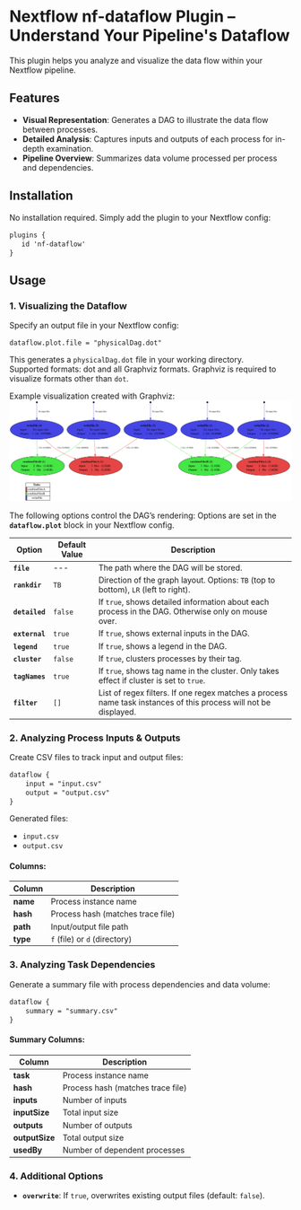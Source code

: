 # Nextflow nf-dataflow Plugin – Understand Your Pipeline's Dataflow

This plugin helps you analyze and visualize the data flow within your Nextflow pipeline.

## Features
- **Visual Representation**: Generates a DAG to illustrate the data flow between processes.
- **Detailed Analysis**: Captures inputs and outputs of each process for in-depth examination.
- **Pipeline Overview**: Summarizes data volume processed per process and dependencies.

## Installation
No installation required. Simply add the plugin to your Nextflow config:

```nextflow
plugins {
   id 'nf-dataflow'
}
```

## Usage

### 1. Visualizing the Dataflow
Specify an output file in your Nextflow config:

```nextflow
dataflow.plot.file = "physicalDag.dot"
```

This generates a `physicalDag.dot` file in your working directory.  
Supported formats: dot and all Graphviz formats.
Graphviz is required to visualize formats other than `dot`.

Example visualization created with Graphviz:  
![Dataflow](ExampleDag.svg)

The following options control the DAG’s rendering:
Options are set in the **`dataflow.plot`** block in your Nextflow config.


| Option         | Default Value | Description                                                                                                      |
|----------------|---------------|------------------------------------------------------------------------------------------------------------------|
| **`file`**     | ---           | The path where the DAG will be stored.                                                                           |
| **`rankdir`**  | `TB`          | Direction of the graph layout. Options: `TB` (top to bottom), `LR` (left to right).                              |
| **`detailed`** | `false`       | If `true`, shows detailed information about each process in the DAG. Otherwise only on mouse over.               |
| **`external`** | `true`        | If `true`, shows external inputs in the DAG.                                                                     |
| **`legend`**   | `true`        | If `true`, shows a legend in the DAG.                                                                            |
| **`cluster`**  | `false`       | If `true`, clusters processes by their tag.                                                                      |
| **`tagNames`** | `true`        | If `true`, shows tag name in the cluster. Only takes effect if cluster is set to `true`.                         |
| **`filter`**   | `[]`          | List of regex filters. If one regex matches a process name task instances of this process will not be displayed. |

### 2. Analyzing Process Inputs & Outputs
Create CSV files to track input and output files:

```nextflow
dataflow {
    input = "input.csv"
    output = "output.csv"
}
```

Generated files:
- `input.csv`
- `output.csv`

#### Columns:
| Column    | Description                       |
|-----------|-----------------------------------|
| **name**  | Process instance name             |
| **hash**  | Process hash (matches trace file) |
| **path**  | Input/output file path            |
| **type**  | `f` (file) or `d` (directory)     |

### 3. Analyzing Task Dependencies
Generate a summary file with process dependencies and data volume:

```nextflow
dataflow {
    summary = "summary.csv"
}
```

#### Summary Columns:
| Column         | Description                       |
|----------------|-----------------------------------|
| **task**       | Process instance name             |
| **hash**       | Process hash (matches trace file) |
| **inputs**     | Number of inputs                  |
| **inputSize**  | Total input size                  |
| **outputs**    | Number of outputs                 |
| **outputSize** | Total output size                 |
| **usedBy**     | Number of dependent processes     |

### 4. Additional Options
- **`overwrite`**: If `true`, overwrites existing output files (default: `false`).

